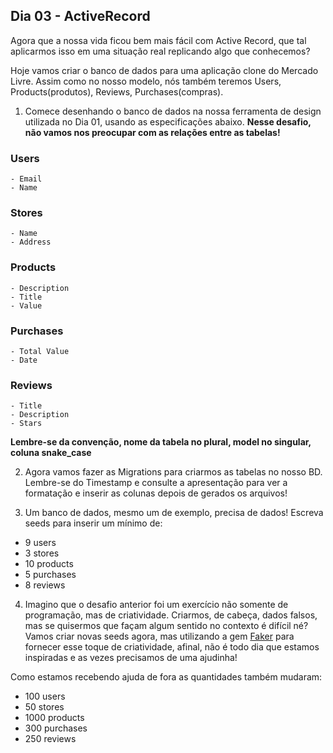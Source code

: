 ## Dia 03 - ActiveRecord

Agora que a nossa vida ficou bem mais fácil com Active Record, que tal aplicarmos isso em uma situação real replicando algo que conhecemos? 

Hoje vamos criar o banco de dados para uma aplicação clone do Mercado Livre. Assim como no nosso modelo, nós também teremos Users, Products(produtos), Reviews, Purchases(compras).

1. Comece desenhando o banco de dados na nossa ferramenta de design utilizada no Dia 01, usando as especificações abaixo. 
**Nesse desafio, não vamos nos preocupar com as relações entre as tabelas!**

### Users
	- Email
	- Name

### Stores
	- Name
	- Address

### Products
	- Description
	- Title
	- Value

### Purchases
	- Total Value
	- Date

### Reviews
	- Title
	- Description
	- Stars
**Lembre-se da convenção, nome da tabela no plural, model no singular, coluna snake_case**

2. Agora vamos fazer as Migrations para criarmos as tabelas no nosso BD. Lembre-se do Timestamp e consulte a apresentação para ver a formatação e inserir as colunas depois de gerados os arquivos!

3. Um banco de dados, mesmo um de exemplo, precisa de dados! Escreva seeds para inserir um mínimo de:

- 9 users
- 3 stores
- 10 products
- 5 purchases
- 8 reviews

4. Imagino que o desafio anterior foi um exercício não somente de programação, mas de criatividade. Criarmos, de cabeça, dados falsos, mas se quisermos que façam algum sentido no contexto é difícil né? Vamos criar novas seeds agora, mas utilizando a gem [Faker](https://github.com/faker-ruby/faker) para fornecer esse toque de criatividade, afinal, não é todo dia que estamos inspiradas e as vezes precisamos de uma ajudinha!

Como estamos recebendo ajuda de fora as quantidades também mudaram:

- 100 users
- 50 stores
- 1000 products
- 300 purchases
- 250 reviews
